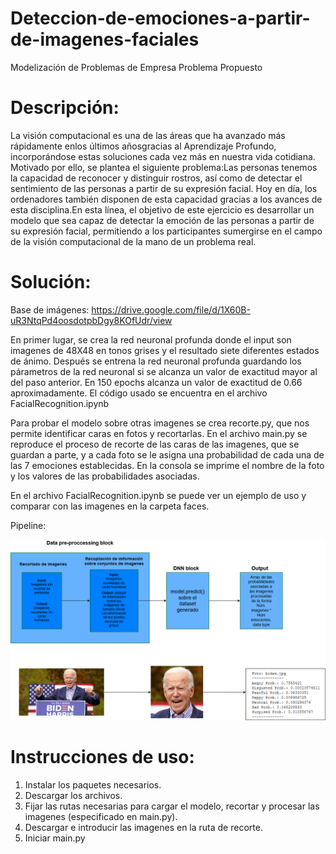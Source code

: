 # Deteccion-de-emociones-a-partir-de-imagenes-faciales

Modelización de Problemas de Empresa Problema Propuesto

# Descripción:

La visión computacional es una de las áreas que ha avanzado más rápidamente enlos últimos  añosgracias  al  Aprendizaje  Profundo,  incorporándose  estas  soluciones  cada  vez  más  en nuestra vida cotidiana. Motivado por ello, se plantea el siguiente problema:Las  personas  tenemos  la  capacidad  de  reconocer  y  distinguir  rostros,  así  como  de  detectar  el sentimiento  de  las  personas  a  partir  de  su  expresión  facial.  Hoy  en  día,  los  ordenadores  también disponen de esta capacidad gracias a los avances de esta disciplina.En  esta  línea,  el  objetivo  de  este  ejercicio  es  desarrollar  un  modelo  que  sea  capaz  de  detectar  la emoción de las personas a partir de su expresión facial, permitiendo a los participantes sumergirse en el campo de la visión computacional de la mano de un problema real.

# Solución:
Base de imágenes: https://drive.google.com/file/d/1X60B-uR3NtqPd4oosdotpbDgy8KOfUdr/view

En primer lugar, se crea la red neuronal profunda donde el input son imagenes de 48X48 en tonos grises y el resultado siete diferentes estados de ánimo. Después se entrena la red neuronal profunda guardando los párametros de la red neuronal si se alcanza un valor de exactitud mayor al del paso anterior. En 150 epochs alcanza un valor de exactitud de 0.66 aproximadamente. El código usado se encuentra en el archivo FacialRecognition.ipynb

Para probar el modelo sobre otras imagenes se crea recorte.py, que nos permite identificar caras en fotos y recortarlas. En el archivo main.py se reproduce el proceso de recorte de las caras de las imagenes, que se guardan a parte, y a cada foto se le asigna una probabilidad de cada una de las 7 emociones establecidas. En la consola se imprime el nombre de la foto y los valores de las probabilidades asociadas.

En el archivo FacialRecognition.ipynb se puede ver un ejemplo de uso y comparar con las imagenes en la carpeta faces.

Pipeline:

![alt text](https://raw.githubusercontent.com/hdelcast/Deteccion-de-emociones-a-partir-de-imagenes-faciales/main/Pipeline.png)



# Instrucciones de uso:

  1. Instalar los paquetes necesarios.
  2. Descargar los archivos.
  3. Fijar las rutas necesarias para cargar el modelo, recortar y procesar las imagenes (especificado en main.py).
  4. Descargar e introducir las imagenes en la ruta de recorte.
  5. Iniciar main.py
